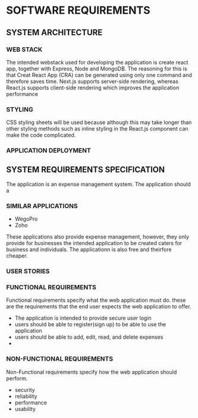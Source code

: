 # SOFTWARE REQUIREMENTS

## SYSTEM ARCHITECTURE

### WEB STACK

The intended webstack used for developing the application is create react app, together with Express, Node and MongoDB. 
The reasoning for this is that Creat React App (CRA) can be generated using only one command and therefore saves time. Next.js supports server-side rendering, whereas React.js supports client-side rendering which improves the application performance

### STYLING

CSS styling sheets will be used because although this may take longer than other styling methods such as inline styling in the React.js component can make the code complicated.

###  APPLICATION DEPLOYMENT
## SYSTEM REQUIREMENTS SPECIFICATION

The application is an expense management system. The application should a 
### SIMILAR APPLICATIONS
 - WegoPro
 - Zoho 

These applications also provide expense management, however, they only provide for businesses the intended application to be created caters for business and individuals. 
The applicationn is also free and theirfore cheaper.

### USER STORIES


### FUNCTIONAL REQUIREMENTS

Functional requirements specify what the web application must do. these are the requirements that the end user expects the web application to offer. 
 - The application is intended to provide secure user login
 - users should be able to register(sign up) to be able to use the application 
 - users should be able to add, edit, read, and delete expenses 
 - 

### NON-FUNCTIONAL REQUIREMENTS 

Non-Functional requirements specify how the web application should perform.
 - security
 - reliability
 - performance
 - usability
